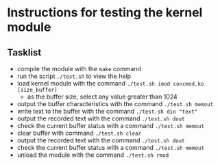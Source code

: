 # Instructions for testing the kernel module

## Tasklist

* compile the module with the `make` command
* run the script `./test.sh` to view the help
* load kernel module with the command `./test.sh imod concmod.ko [size_buffer]`
	- as the buffer size, select any value greater than 1024
* output the buffer characteristics with the command `./test.sh memout`
* write text to the buffer with the command `./test.sh din "text"`
* output the recorded text with the command `./test.sh dout`
* check the current buffer status with a command `./test.sh memout`
* clear buffer with command `./test.sh clear`
* output the recorded text with the command `./test.sh dout`
* check the current buffer status with a command `./test.sh memout`
* unload the module with the command `./test.sh rmod`
